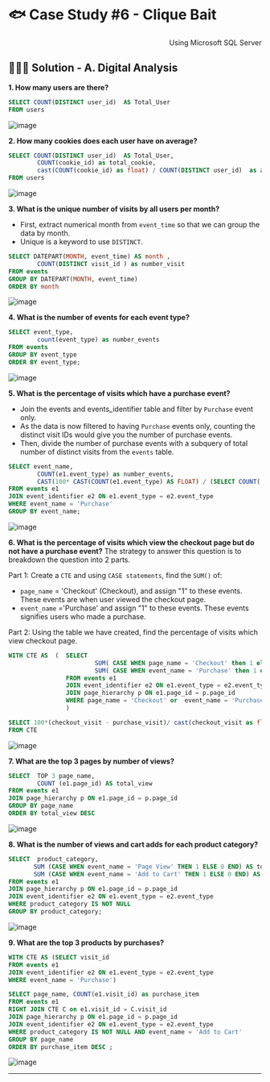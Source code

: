 # 🐟 Case Study #6 - Clique Bait
<p align="right"> Using Microsoft SQL Server </p>

## 👩🏻‍💻 Solution - A. Digital Analysis

**1. How many users are there?**

````sql
SELECT COUNT(DISTINCT user_id)  AS Total_User 
FROM users 
````

![image](https://user-images.githubusercontent.com/101379141/197101422-886c3d1a-da6e-4e06-86b4-a277f150c2d8.png)

**2. How many cookies does each user have on average?**

````sql
SELECT COUNT(DISTINCT user_id)  AS Total_User,
        COUNT(cookie_id) as total_cookie,
        cast(COUNT(cookie_id) as float) / COUNT(DISTINCT user_id)  as average_cookie
FROM users 
````

![image](https://user-images.githubusercontent.com/101379141/197101610-555e3807-4f4d-4a49-b7b4-c97720752551.png)

**3. What is the unique number of visits by all users per month?**
- First, extract numerical month from `event_time` so that we can group the data by month.
- Unique is a keyword to use `DISTINCT`.

````sql
SELECT DATEPART(MONTH, event_time) AS month ,
        COUNT(DISTINCT visit_id ) as number_visit
FROM events
GROUP BY DATEPART(MONTH, event_time)
ORDER BY month
````

![image](https://user-images.githubusercontent.com/101379141/197101708-7c643a7b-ea33-4164-ad63-2ac9ea023b25.png)

**4. What is the number of events for each event type?**

````sql
SELECT event_type,
        count(event_type) as number_events
FROM events
GROUP BY event_type 
ORDER BY event_type;
````

![image](https://user-images.githubusercontent.com/101379141/197101756-7afab09d-a239-46f1-9afa-8490b42d45d3.png)

**5. What is the percentage of visits which have a purchase event?**
- Join the events and events_identifier table and filter by `Purchase` event only. 
- As the data is now filtered to having `Purchase` events only, counting the distinct visit IDs would give you the number of purchase events.
- Then, divide the number of purchase events with a subquery of total number of distinct visits from the `events` table.

````sql
SELECT event_name, 
        COUNT(e1.event_type) as number_events,
        CAST(100* CAST(COUNT(e1.event_type) AS FLOAT) / (SELECT COUNT( DISTINCT VISIT_ID) FROM events) AS DECIMAL(10,2)) AS Percent_visit
FROM events e1
JOIN event_identifier e2 ON e1.event_type = e2.event_type
WHERE event_name = 'Purchase'
GROUP BY event_name;
````

![image](https://user-images.githubusercontent.com/101379141/197101880-4746d94b-8766-4126-9bd3-d3042f858156.png)

**6. What is the percentage of visits which view the checkout page but do not have a purchase event?**
The strategy to answer this question is to breakdown the question into 2 parts.

Part 1: Create a `CTE` and using `CASE statements`, find the `SUM()` of:
- `page_name` = 'Checkout' (Checkout), and assign "1" to these events. These events are when user viewed the checkout page.
- `event_name` ='Purchase' and assign "1" to these events. These events signifies users who made a purchase.


Part 2: Using the table we have created, find the percentage of visits which view checkout page.

````sql
WITH CTE AS  (  SELECT 
                        SUM( CASE WHEN page_name = 'Checkout' then 1 else 0 end ) AS checkout_visit,
                        SUM( CASE WHEN event_name = 'Purchase' then 1 else 0 end ) as purchase_visit
                FROM events e1
                JOIN event_identifier e2 ON e1.event_type = e2.event_type
                JOIN page_hierarchy p ON e1.page_id = p.page_id
                WHERE page_name = 'Checkout' or  event_name = 'Purchase'
                )

SELECT 100*(checkout_visit - purchase_visit)/ cast(checkout_visit as float) as percent_not_purchase
FROM CTE 

````

![image](https://user-images.githubusercontent.com/101379141/197102260-32a165a1-34a5-48fe-9538-8f4d7fb82e98.png)

**7. What are the top 3 pages by number of views?**

````sql
SELECT  TOP 3 page_name, 
        COUNT (e1.page_id) AS total_view
FROM events e1 
JOIN page_hierarchy p ON e1.page_id = p.page_id
GROUP BY page_name
ORDER BY total_view DESC
````
![image](https://user-images.githubusercontent.com/101379141/197102364-c76ca704-b923-4724-a55f-96a5274acb30.png)


**8. What is the number of views and cart adds for each product category?**

````sql
SELECT  product_category, 
       SUM (CASE WHEN event_name = 'Page View' THEN 1 ELSE 0 END) AS total_view, 
       SUM (CASE WHEN event_name = 'Add to Cart' THEN 1 ELSE 0 END) AS add_cart
FROM events e1 
JOIN page_hierarchy p ON e1.page_id = p.page_id
JOIN event_identifier e2 ON e1.event_type = e2.event_type
WHERE product_category IS NOT NULL 
GROUP BY product_category;

````

![image](https://user-images.githubusercontent.com/101379141/197102414-7da76616-e197-41d6-9626-58a577f2c1b9.png)

**9. What are the top 3 products by purchases?**

````sql
WITH CTE AS (SELECT visit_id
FROM events e1 
JOIN event_identifier e2 ON e1.event_type = e2.event_type
WHERE event_name = 'Purchase')

SELECT page_name, COUNT(e1.visit_id) as purchase_item
FROM events e1
RIGHT JOIN CTE C on e1.visit_id = C.visit_id
JOIN page_hierarchy p ON e1.page_id = p.page_id
JOIN event_identifier e2 ON e1.event_type = e2.event_type
WHERE product_category IS NOT NULL AND event_name = 'Add to Cart'
GROUP BY page_name
ORDER BY purchase_item DESC ;
````
![image](https://user-images.githubusercontent.com/101379141/197102489-d6fd6643-5535-4302-90a7-67801abc6b33.png)

***
